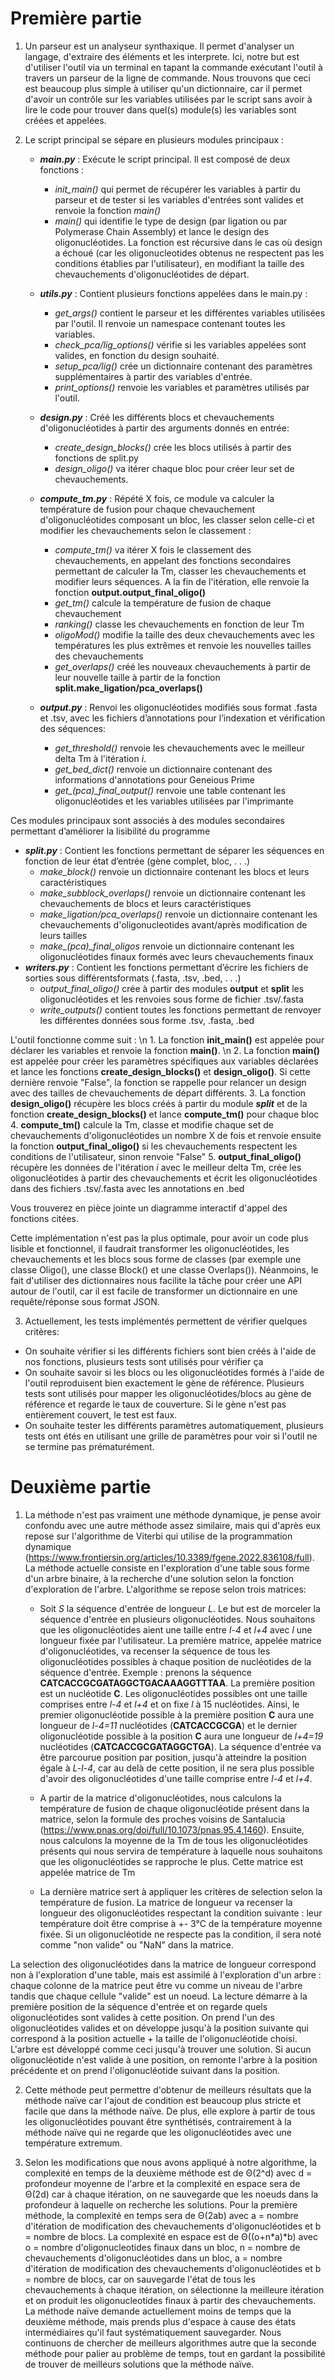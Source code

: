 # Première partie

1. Un parseur est un analyseur synthaxique. Il permet d'analyser un langage, d'extraire des éléments et les interprete. Ici, notre but est d'utiliser l'outil via un terminal en tapant la commande exécutant l'outil à travers un parseur de la ligne de commande. Nous trouvons que ceci est beaucoup plus simple à utiliser qu'un dictionnaire, car il permet d'avoir un contrôle sur les variables utilisées par le script sans avoir à lire le code pour trouver dans quel(s) module(s) les variables sont créées et appelées.

2. Le script principal se sépare en plusieurs modules principaux :

    - ***main.py*** : Exécute le script principal. Il est composé de deux fonctions :
        - *init_main()* qui permet de récupérer les variables à partir du parseur et de tester si les variables d'entrées sont valides et renvoie la fonction *main()*
        - *main()* qui identifie le type de design (par ligation ou par Polymerase Chain Assembly) et lance le design des oligonucléotides. La fonction est récursive dans le cas où design a échoué (car les oligonucleotides obtenus ne respectent pas les conditions établies par l'utilisateur), en modifiant la taille des chevauchements d'oligonucléotides de départ.
    - ***utils.py*** : Contient plusieurs fonctions appelées dans le main.py :
        - *get_args()* contient le parseur et les différentes variables utilisées par l'outil. Il renvoie un namespace contenant toutes les variables.
        - *check_pca/lig_options()* vérifie si les variables appelées sont valides, en fonction du design souhaité.  
        - *setup_pca/lig()* crée un dictionnaire contenant des paramètres supplémentaires à partir des variables d'entrée.
        - *print_options()* renvoie les variables et paramètres utilisés par l'outil.
    - ***design.py*** : Créé les différents blocs et chevauchements d'oligonucléotides à partir des arguments donnés en entrée:
        - *create_design_blocks()* crée les blocs utilisés à partir des fonctions de split.py
        - *design_oligo()* va itérer chaque bloc pour créer leur set de chevauchements.
    - ***compute_tm.py*** : Répété X fois, ce module va calculer la température de fusion pour chaque chevauchement d'oligonucléotides composant un bloc, les classer selon celle-ci et modifier les chevauchements selon le classement :
        - *compute_tm()* va itérer X fois le classement des chevauchements, en appelant des fonctions secondaires permettant de calculer la Tm, classer les chevauchements et modifier leurs séquences. A la fin de l'itération, elle renvoie la fonction **output.output_final_oligo()**
        - *get_tm()* calcule la température de fusion de chaque chevauchement
        - *ranking()* classe les chevauchements en fonction de leur Tm
        - *oligoMod()* modifie la taille des deux chevauchements avec les températures les plus extrêmes et renvoie les nouvelles tailles des chevauchements
        - *get_overlaps()* créé les nouveaux chevauchements à partir de leur nouvelle taille à partir de la fonction **split.make_ligation/pca_overlaps()**

    - ***output.py*** : Renvoi les oligonucléotides modifiés sous format .fasta et .tsv, avec les fichiers d’annotations pour l’indexation et vérification des séquences:
        - *get_threshold()* renvoie les chevauchements avec le meilleur delta Tm à l'itération *i*.
        - *get_bed_dict()* renvoie un dictionnaire contenant des informations d'annotations pour Geneious Prime
        - *get_(pca)_final_output()* renvoie une table contenant les oligonucléotides et les variables utilisées par l'imprimante

Ces modules principaux sont associés à des modules secondaires permettant d’améliorer la lisibilité du programme

  - ***split.py*** : Contient les fonctions permettant de séparer les séquences en fonction de leur état d’entrée (gène complet, bloc, . . .)
      - *make_block()* renvoie un dictionnaire contenant les blocs et leurs caractéristiques
      - *make_subblock_overlaps()* renvoie un dictionnaire contenant les chevauchements de blocs et leurs caractéristiques
      - *make_ligation/pca_overlaps()* renvoie un dictionnaire contenant les chevauchements d'oligonucleotides avant/après modification de leurs tailles
      - *make_(pca)_final_oligos* renvoie un dictionnaire contenant les oligonucléotides finaux formés avec leurs chevauchements finaux
  - ***writers.py*** : Contient les fonctions permettant d’écrire les fichiers de sorties sous différentsformats (.fasta, .tsv, .bed, . . .)
      - *output_final_oligo()* crée à partir des modules **output** et **split** les oligonucléotides et les renvoies sous forme de fichier .tsv/.fasta
      - *write_outputs()* contient toutes les fonctions permettant de renvoyer les différentes données sous forme .tsv, .fasta, .bed


L'outil fonctionne comme suit : \n
    1. La fonction **init_main()** est appelée pour déclarer les variables et renvoie la fonction **main()**. \n
    2. La fonction **main()** est appelée pour créer les paramètres spécifiques aux variables déclarées et lance les fonctions **create_design_blocks()** et **design_oligo()**. Si cette dernière renvoie "False", la fonction se rappelle pour relancer un design avec des tailles de chevauchements de départ différents.
    3. La fonction **design_oligo()** récupère les blocs créés à partir du module ***split*** et de la fonction **create_design_blocks()** et lance **compute_tm()** pour chaque bloc
    4. **compute_tm()** calcule la Tm, classe et modifie chaque set de chevauchements d'oligonucléotides un nombre X de fois et renvoie ensuite la fonction **output_final_oligo()** si les chevauchements respectent les conditions de l'utilisateur, sinon renvoie "False"
    5. **output_final_oligo()** récupère les données de l'itération *i* avec le meilleur delta Tm, crée les oligonucléotides à partir des chevauchements et écrit les oligonucléotides dans des fichiers .tsv/.fasta avec les annotations en .bed

Vous trouverez en pièce jointe un diagramme interactif d'appel des fonctions citées.

Cette implémentation n'est pas la plus optimale, pour avoir un code plus lisible et fonctionnel, il faudrait transformer les oligonucléotides, les chevauchements et les blocs sous forme de classes (par exemple une classe Oligo(), une classe Block() et une classe Overlaps()). Néanmoins, le fait d'utiliser des dictionnaires nous facilite la tâche pour créer une API autour de l'outil, car il est facile de transformer un dictionnaire en une requête/réponse sous format JSON.

3. Actuellement, les tests implémentés permettent de vérifier quelques critères:
  - On souhaite vérifier si les différents fichiers sont bien créés à l'aide de nos fonctions, plusieurs tests sont utilisés pour vérifier ça
  - On souhaite savoir si les blocs ou les oligonucléotides formés à l'aide de l'outil reproduisent bien exactement le gène de référence. Plusieurs tests sont utilisés pour mapper les oligonucléotides/blocs au gène de référence et regarde le taux de couverture. Si le gène n'est pas entièrement couvert, le test est faux.
  - On souhaite tester les différents paramètres automatiquement, plusieurs tests ont étés en utilisant une grille de paramètres pour voir si l'outil ne se termine pas prématurément.


# Deuxième partie

1. La méthode n'est pas vraiment une méthode dynamique, je pense avoir confondu avec une autre méthode assez similaire, mais qui d'après eux repose sur l'algorithme de Viterbi qui utilise de la programmation dynamique (https://www.frontiersin.org/articles/10.3389/fgene.2022.836108/full). La méthode actuelle consiste en l'exploration d'une table sous forme d'un arbre binaire, à la recherche d'une solution selon la fonction d'exploration de l'arbre. L'algorithme se repose selon trois matrices:

    - Soit *S* la séquence d'entrée de longueur *L*. Le but est de morceler la séquence d'entrée en plusieurs oligonucléotides. Nous souhaitons que les oligonucléotides aient une taille entre *l-4* et *l+4* avec *l* une longueur fixée par l'utilisateur. La première matrice, appelée matrice d'oligonucléotides, va recenser la séquence de tous les oligonucléotides possibles à chaque position de nucléotides de la séquence d'entrée.
    Exemple : prenons la séquence **CATCACCGCGATAGGCTGACAAAGGTTTAA**. La première position est un nucléotide **C**. Les oligonucléotides possibles ont une taille comprises entre *l-4* et *l+4* et on fixe *l* à 15 nucléotides. Ainsi, le premier oligonucléotide possible à la première position **C** aura une longueur de *l-4=11* nucléotides (**CATCACCGCGA**) et le dernier oligonucléotide possible à la position **C** aura une longueur de *l+4=19* nucléotides (**CATCACCGCGATAGGCTGA**). 
    La séquence d'entrée va être parcourue position par position, jusqu'à atteindre la position égale à *L-l-4*, car au delà de cette position, il ne sera plus possible d'avoir des oligonucléotides d'une taille comprise entre *l-4* et *l+4*. 

    - A partir de la matrice d'oligonucléotides, nous calculons la température de fusion de chaque oligonucléotide présent dans la matrice, selon la formule des proches voisins de Santalucia (https://www.pnas.org/doi/full/10.1073/pnas.95.4.1460). Ensuite, nous calculons la moyenne de la Tm de tous les oligonucléotides présents qui nous servira de température à laquelle nous souhaitons que les oligonucléotides se rapproche le plus. Cette matrice est appelée matrice de Tm

    - La dernière matrice sert à appliquer les critères de selection selon la température de fusion. La matrice de longueur va recenser la longueur des oligonucléotides respectant la condition suivante : leur température doit être comprise à +- 3°C de la température moyenne fixée. Si un oligonucléotide ne respecte pas la condition, il sera noté comme "non valide" ou "NaN" dans la matrice.

La selection des oligonucléotides dans la matrice de longueur correspond non à l'exploration d'une table, mais est assimilé à l'exploration d'un arbre : chaque colonne de la matrice peut être vu comme un niveau de l'arbre tandis que chaque cellule "valide" est un noeud. La lecture démarre à la première position de la séquence d'entrée et on regarde quels oligonucléotides sont valides à cette position. On prend l'un des oligonucléotides valides et on développe jusqu'à la position suivante qui correspond à la position actuelle + la taille de l'oligonucléotide choisi. L'arbre est développé comme ceci jusqu'à trouver une solution. Si aucun oligonucléotide n'est valide à une position, on remonte l'arbre à la position précédente et on prend l'oligonucléotide suivant dans la position. 

2. Cette méthode peut permettre d'obtenur de meilleurs résultats que la méthode naïve car l'ajout de condition est beaucoup plus stricte et facile que dans la méthode naïve. De plus, elle explore à partir de tous les oligonucléotides pouvant être synthétisés, contrairement à la méthode naïve qui ne regarde que les oligonucléotides avec une température extremum. 

3. Selon les modifications que nous avons appliqué à notre algorithme, la complexité en temps de la deuxième méthode est de Θ(2^d) avec d = profondeur moyenne de l'arbre et la complexité en espace sera de Θ(2d) car à chaque itération, on ne sauvegarde que les noeuds dans la profondeur à laquelle on recherche les solutions. 
Pour la première méthode, la complexité en temps sera de Θ(2ab) avec a = nombre d'itération de modification des chevauchements d'oligonucléotides et b = nombre de blocs. La complexité en espace est de Θ((o+n\*a)\*b) avec o = nombre d'oligonucleotides finaux dans un bloc, n = nombre de chevauchements d'oligonucléotides dans un bloc, a = nombre d'itération de modification des chevauchements d'oligonucléotides et b = nombre de blocs, car on sauvegarde l'état de tous les chevauchements à chaque itération, on sélectionne la meilleure itération et on produit les oligonucleotides finaux à partir des chevauchements. 
La méthode naïve demande actuellement moins de temps que la deuxième méthode, mais prends plus d'espace à cause des états intermédiaires qu'il faut systématiquement sauvegarder. Nous continuons de chercher de meilleurs algorithmes autre que la seconde méthode pour palier au problème de temps, tout en gardant la possibilité de trouver de meilleurs solutions que la méthode naïve. 
    

